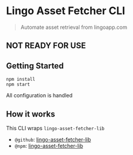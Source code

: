 # Lingo Asset Fetcher CLI

> Automate asset retrieval from lingoapp.com

## NOT READY FOR USE

## Getting Started

```
npm install
npm start
```

All configuration is handled

## How it works

This CLI wraps `lingo-asset-fetcher-lib`

- `@github`: [lingo-asset-fetcher-lib](https://github.com/servexyz/lingo-asset-fetcher-lib)
- `@npm`: [lingo-asset-fetcher-lib](https://www.npmjs.com/package/lingo-asset-fetcher-lib)
